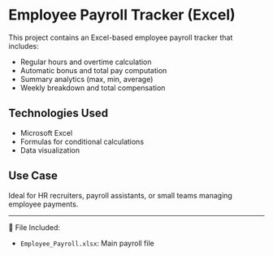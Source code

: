 # Employee Payroll Tracker (Excel)

This project contains an Excel-based employee payroll tracker that includes:

- Regular hours and overtime calculation
- Automatic bonus and total pay computation
- Summary analytics (max, min, average)
- Weekly breakdown and total compensation


## Technologies Used
- Microsoft Excel
- Formulas for conditional calculations
- Data visualization

## Use Case
Ideal for HR recruiters, payroll assistants, or small teams managing employee payments.

---

📁 File Included:
- `Employee_Payroll.xlsx`: Main payroll file

